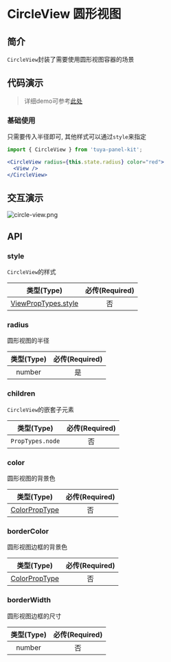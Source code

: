 # CircleView 圆形视图

<a name="e05dce83"></a>
## 简介

`CircleView`封装了需要使用圆形视图容器的场景

<a name="da441097"></a>
## 代码演示

> 详细demo可参考[此处](https://github.com/TuyaInc/tuya-panel-kit/tree/develop_2.0/example/src/scenes)

<a name="50538bb4"></a>
### 基础使用

只需要传入半径即可, 其他样式可以通过`style`来指定

```jsx
import { CircleView } from 'tuya-panel-kit';

<CircleView radius={this.state.radius} color="red">
  <View />
</CircleView>
```

## 交互演示

![circle-view.png](https://airtake-public-data.oss-cn-hangzhou.aliyuncs.com/fe-static/tuya-docs/61ef8ab5-ac51-4aba-97b4-8e7e0523f288.gif)<br />

<a name="API"></a>
## API

<a name="style"></a>
### style

`CircleView`的样式

| 类型(Type) | 必传(Required) |
| :---: | :---: |
| [ViewPropTypes.style](https://facebook.github.io/react-native/docs/style) | 否 |

<a name="radius"></a>
### radius

圆形视图的半径

| 类型(Type) | 必传(Required) |
| :---: | :---: |
| number | 是 |


<a name="children"></a>
### children

`CircleView`的嵌套子元素

| 类型(Type) | 必传(Required) |
| :---: | :---: |
| `PropTypes.node` | 否 |


<a name="color"></a>
### color

圆形视图的背景色

| 类型(Type) | 必传(Required) |
| :---: | :---: |
| [ColorPropType](https://facebook.github.io/react-native/docs/colors) | 否 |


<a name="borderColor"></a>
### borderColor

圆形视图边框的背景色

| 类型(Type) | 必传(Required) |
| :---: | :---: |
| [ColorPropType](https://facebook.github.io/react-native/docs/colors) | 否 |


<a name="borderWidth"></a>
### borderWidth

圆形视图边框的尺寸

| 类型(Type) | 必传(Required) |
| :---: | :---: |
| number | 否 |


